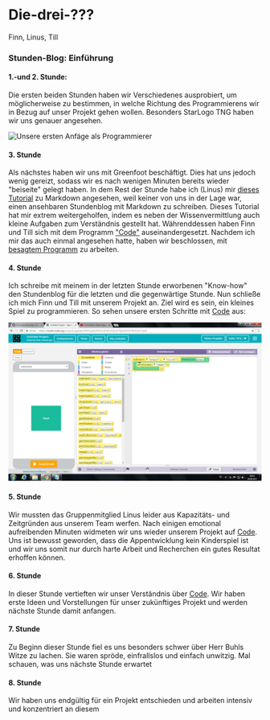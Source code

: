 # Die-drei-???
Finn, Linus, Till

### Stunden-Blog: Einführung

#### 1.-und 2. Stunde:

Die ersten beiden Stunden haben wir Verschiedenes ausprobiert, um möglicherweise zu bestimmen, in welche Richtung des Programmierens wir in Bezug auf unser Projekt gehen wollen. Besonders StarLogo TNG haben wir uns genauer angesehen. 

![Unsere ersten Anfäge als Programmierer](https://github.com/tillcassens/Die-drei-/blob/master/bilder/Sc.%20Starlogo%20Anf%C3%A4nge.jpg)
 
 #### 3. Stunde
 
Als nächstes haben wir uns mit Greenfoot beschäftigt. Dies hat uns jedoch wenig gereizt, sodass wir es nach wenigen Minuten bereits wieder "beiseite" gelegt haben.
In dem Rest der Stunde habe ich (Linus) mir [dieses Tutorial](https://www.markdowntutorial.com/lesson/7/) zu Markdown angesehen, weil keiner von uns in der Lage war, einen ansehbaren Stundenblog mit Markdown zu schreiben. Dieses Tutorial hat mir extrem weitergeholfen, indem es neben der Wissenvermittlung auch kleine Aufgaben zum Verständnis gestellt hat. 
Währenddessen haben Finn und Till sich mit dem Programm ["Code"][Code] auseinandergesetzt. 
Nachdem ich mir das auch einmal angesehen hatte, haben wir beschlossen, mit [besagtem Programm][Code] zu arbeiten.

[Code]: https://code.org/

#### 4. Stunde

Ich schreibe mit meinem in der letzten Stunde erworbenen "Know-how" den Stundenblog für die letzten und die gegenwärtige Stunde.
Nun schließe ich mich Finn und Till mit unserem Projekt an. Ziel wird es sein, ein kleines Spiel zu programmieren.
So sehen unsere ersten Schritte mit [Code][Code] aus:

![Erste Schritte mit Code](https://github.com/tillcassens/Die-drei-/blob/master/bilder/code1.png)

#### 5. Stunde

Wir mussten das Gruppenmitglied Linus leider aus Kapazitäts- und Zeitgründen aus unserem Team werfen. Nach einigen emotional aufreibenden Minuten widmeten wir uns wieder unserem Projekt auf [Code][Code]. Uns ist bewusst geworden, dass die Appentwicklung kein Kinderspiel ist und wir uns somit nur durch harte Arbeit und Recherchen ein gutes Resultat erhoffen können.

#### 6. Stunde

In dieser Stunde vertieften wir unser Verständnis über [Code][Code]. Wir haben erste Ideen und Vorstellungen für unser zukünftiges Projekt und werden nächste Stunde damit anfangen. 

#### 7. Stunde

Zu Beginn dieser Stunde fiel es uns besonders schwer über Herr Buhls Witze zu lachen. Sie waren spröde, einfrallslos und einfach unwitzig. Mal schauen, was uns nächste Stunde erwartet

#### 8. Stunde

Wir haben uns endgültig für ein Projekt entschieden und arbeiten intensiv und konzentriert an diesem
